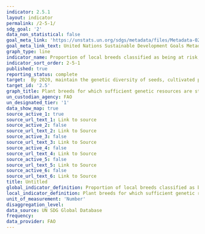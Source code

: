 ```yaml
---
indicator: 2.5.1
layout: indicator
permalink: /2-5-1/
sdg_goal: '2'
data_non_statistical: false
goal_meta_link: 'https://unstats.un.org/sdgs/metadata/files/Metadata-02-05-01.pdf'
goal_meta_link_text: United Nations Sustainable Development Goals Metadata
graph_type: line
indicator_name: Proportion of local breeds classified as being at risk, not at risk or at unknown level of risk of extinction
indicator_sort_order: 2-5-1
published: true
reporting_status: complete
target:  By 2020, maintain the genetic diversity of seeds, cultivated plants and farmed and domesticated animals and their related wild species, including through soundly managed and diversified seed and plant banks at the national, regional and international levels, and promote access to and fair and equitable sharing of benefits arising from the utilization of genetic resources and associated traditional knowledge, as internationally agreed
target_id: '2.5'
graph_title: Plant breeds for which sufficient genetic resources are stored 
un_custodian_agency: FAO
un_designated_tier: '1'
data_show_map: true
source_active_1: true
source_url_text_1: Link to source
source_active_2: false
source_url_text_2: Link to Source
source_active_3: false
source_url_text_3: Link to Source
source_active_4: false
source_url_text_4: Link to Source
source_active_5: false
source_url_text_5: Link to Source
source_active_6: false
source_url_text_6: Link to Source
title: Untitled
global_indicator_definition: Proportion of local breeds classified as being at risk, not at risk or at unknown level of risk of extinction
local_indicator_definition: Plant breeds for which sufficient genetic resources are stored 
unit_of_measurement: 'Number'
disaggregation_level: 
data_source: UN SDG Global Database
frequency: 
data_provider: FAO
---
```

